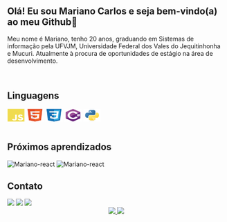 ## Olá! Eu sou Mariano Carlos e seja bem-vindo(a) ao meu Github👋
Meu nome é Mariano, tenho 20 anos, graduando em Sistemas de informação pela UFVJM, Universidade Federal dos Vales do Jequitinhonha e Mucuri. Atualmente à procura de oportunidades de estágio na área de desenvolvimento.

<div style="display: inline_block"><br>
  <h2>Linguagens</h2>
  <img align="center" alt="Mariano-Js" height="30" width="40" src="https://raw.githubusercontent.com/devicons/devicon/master/icons/javascript/javascript-plain.svg">
  <img align="center" alt="Mariano-html" height="30" width="40" src="https://raw.githubusercontent.com/devicons/devicon/master/icons/html5/html5-original.svg">
  <img align="center" alt="Mariano-css" height="30" width="40" src="https://raw.githubusercontent.com/devicons/devicon/master/icons/css3/css3-original.svg">
  <img align="center" alt="Mariano-csharp" height="30" width="40" src="https://raw.githubusercontent.com/devicons/devicon/master/icons/csharp/csharp-original.svg">
  <img align="center" alt="Mariano-python" height="30" width="40" src="https://raw.githubusercontent.com/devicons/devicon/master/icons/python/python-original.svg">
</div>

<div style="display: inline_block"><br>
  <h2 style="padding-top: 0">Próximos aprendizados</h2>
  <img align="center" alt="Mariano-react" height="30" width="40" src="https://cdn.jsdelivr.net/gh/devicons/devicon/icons/react/react-original.svg">
  <img align="center" alt="Mariano-react" height="30" width="40" src="https://cdn.jsdelivr.net/gh/devicons/devicon/icons/typescript/typescript-original.svg">
</div>
</div>

<div style="display: inline_block">
  <h2 >Contato</h2>
   <a href="https://www.linkedin.com/in/mariano-carlos-silva-418121202/" target="_blank"><img src="https://img.shields.io/badge/-LinkedIn-%230077B5?style=for-the-badge&logo=linkedin&logoColor=white" target="_blank"></a>
  <a href="https://instagram.com/idmariano" target="_blank"><img src="https://img.shields.io/badge/-Instagram-%23E4405F?style=for-the-badge&logo=instagram&logoColor=white" target="_blank"></a>
  <a href = "mailto:mariano.silva@ufvjm.edu.br"><img src="https://img.shields.io/badge/-Gmail-%23333?style=for-the-badge&logo=gmail&logoColor=white" target="_blank"></a></div> 
  
<div align="center">
  <a href="https://github.com/Mariano-SI">
  <img height="180em" src="https://github-readme-stats.vercel.app/api/top-langs/?username=Mariano-SI&layout=compact&langs_count=7&theme=dracula"/>
  <img height="180em" src="https://github-readme-stats.vercel.app/api?username=Mariano-si&show_icons=true&theme=dracula&include_all_commits=true&count_private=true"/>
</div>
 
  
